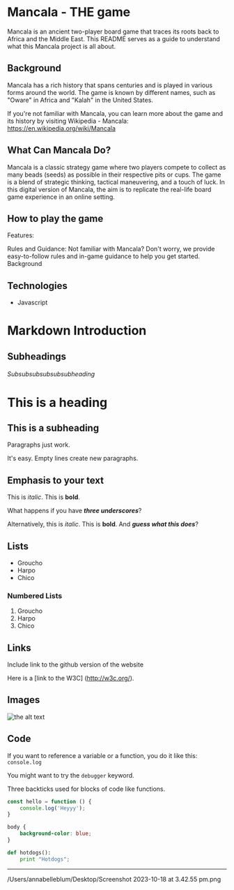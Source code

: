 Mancala - THE game
======================

Mancala is an ancient two-player board game that traces its roots back to Africa and the Middle East. This README serves as a guide to understand what this Mancala project is all about.


Background
----------------------

Mancala has a rich history that spans centuries and is played in various forms around the world. The game is known by different names, such as "Oware" in Africa and "Kalah" in the United States.

If you're not familiar with Mancala, you can learn more about the game and its history by visiting Wikipedia - Mancala: https://en.wikipedia.org/wiki/Mancala


## What Can Mancala Do?


Mancala is a classic strategy game where two players compete to collect as many beads (seeds) as possible in their respective pits or cups. The game is a blend of strategic thinking, tactical maneuvering, and a touch of luck. In this digital version of Mancala, the aim is to replicate the real-life board game experience in an online setting.

## How to play the game

Features:


Rules and Guidance: Not familiar with Mancala? Don't worry, we provide easy-to-follow rules and in-game guidance to help you get started.
Background

## Technologies

* Javascript



# Markdown Introduction

## Subheadings

###### Subsubsubsubsubsubheading

This is a heading
=================

This is a subheading
--------------------

Paragraphs just work.

It's easy. Empty lines create new paragraphs.

## Emphasis to your text

This is _italic_. This is __bold__. 

What happens if you have ___three underscores___?

Alternatively, this is *italic*. This is **bold**. And ***guess what this does***?

## Lists

* Groucho
* Harpo
* Chico

### Numbered Lists

1. Groucho
2. Harpo
3. Chico

## Links

Include link to the github version of the website

Here is a [link to the W3C] (http://w3c.org/).


## Images

![the alt text](http://placeholder.com/200/)

## Code

If you want to reference a variable or a function, you do it like this: `console.log`

You might want to try the `debugger` keyword.

Three backticks used for blocks of code like functions.

```javascript
const hello = function () {
    console.log('Heyyy');
}
```

```css
body {
    background-color: blue;
}
```

```Python
def hotdogs():
    print "Hotdogs";
```

------------



/Users/annabelleblum/Desktop/Screenshot 2023-10-18 at 3.42.55 pm.png